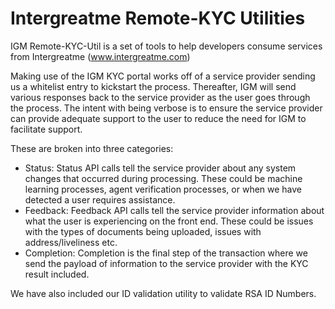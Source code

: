 # Intergreatme Remote-KYC Utilities
IGM Remote-KYC-Util is a set of tools to help developers consume services from Intergreatme (www.intergreatme.com)

Making use of the IGM KYC portal works off of a service provider sending us a whitelist entry to kickstart the process. Thereafter, IGM will send various responses back to the service provider as the user goes through the process. The intent with being verbose is to ensure the service provider can provide adequate support to the user to reduce the need for IGM to facilitate support.

These are broken into three categories:
- Status:
Status API calls tell the service provider about any system changes that occurred during processing. These could be machine learning processes, agent verification processes, or when we have detected a user requires assistance.
- Feedback:
Feedback API calls tell the service provider information about what the user is experiencing on the front end. These could be issues with the types of documents being uploaded, issues with address/liveliness etc.
- Completion:
Completion is the final step of the transaction where we send the payload of information to the service provider with the KYC result included.

We have also included our ID validation utility to validate RSA ID Numbers.

